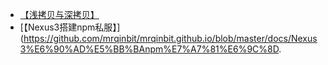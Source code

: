- [【浅拷贝与深拷贝】](https://github.com/mrqinbit/mrqinbit.github.io/blob/master/docs/%E6%B5%85%E6%8B%B7%E8%B4%9D%E4%B8%8E%E6%B7%B1%E6%8B%B7%E8%B4%9D.md)
- [【Nexus3搭建npm私服】](https://github.com/mrqinbit/mrqinbit.github.io/blob/master/docs/Nexus3%E6%90%AD%E5%BB%BAnpm%E7%A7%81%E6%9C%8D.